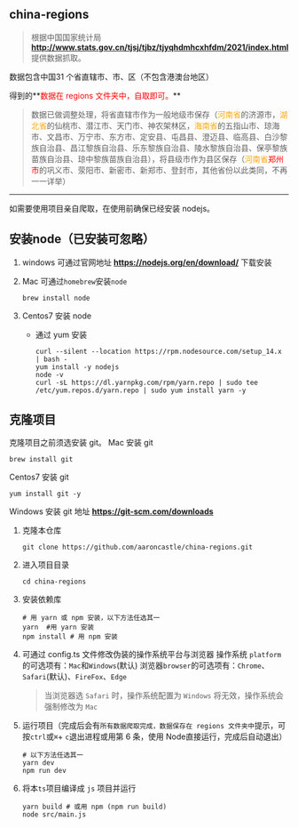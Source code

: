 ## china-regions

> 根据中国国家统计局 **http://www.stats.gov.cn/tjsj/tjbz/tjyqhdmhcxhfdm/2021/index.html** 提供数据抓取。

数据包含中国31 个省直辖市、市、区（不包含港澳台地区）

得到的**<font color=red>数据在 regions 文件夹中，自取即可。</font>**

> 数据已做调整处理，将省直辖市作为一般地级市保存（<font color=orange>河南省</font>的济源市，<font color=orange>湖北省</font>的仙桃市、潜江市、天门市、神农架林区，<font color=orange>海南省</font>的五指山市、琼海市、文昌市、万宁市、东方市、定安县、屯昌县、澄迈县、临高县、白沙黎族自治县、昌江黎族自治县、乐东黎族自治县、陵水黎族自治县、保亭黎族苗族自治县、琼中黎族苗族自治县），将县级市作为县区保存（<font color=orange>河南省</font><font color=red>郑州市</font>的巩义市、荥阳市、新密市、新郑市、登封市，其他省份以此类同，不再一一详举）

*****

如需要使用项目亲自爬取，在使用前确保已经安装 nodejs。

## 安装node（已安装可忽略）

1. windows 可通过官网地址 **https://nodejs.org/en/download/** 下载安装

2. Mac 可通过`homebrew`安装`node`
   ```shell
   brew install node
   ```

3. Centos7 安装 node

   - 通过 yum 安装
     ```shell
     curl --silent --location https://rpm.nodesource.com/setup_14.x | bash -
     yum install -y nodejs
     node -v
     curl -sL https://dl.yarnpkg.com/rpm/yarn.repo | sudo tee /etc/yum.repos.d/yarn.repo | sudo yum install yarn -y
     ```

## 克隆项目

克隆项目之前须选安装 git。
Mac 安装 git

```shell
brew install git
```

Centos7 安装 git
```shell
yum install git -y
```

Windows 安装 git 地址 **https://git-scm.com/downloads**

1. 克隆本仓库
   ```shell
   git clone https://github.com/aaroncastle/china-regions.git
   ```

2. 进入项目目录
   ```shell
   cd china-regions
   ```

3. 安装依赖库
   ```shell
   # 用 yarn 或 npm 安装，以下方法任选其一
   yarn  #用 yarn 安装
   npm install # 用 npm 安装
   ```

4. 可通过 config.ts 文件修改伪装的操作系统平台与浏览器
   操作系统 `platform`的可选项有：`Mac`和`Windows`(默认)
   浏览器`browser`的可选项有：`Chrome`、`Safari`(默认)、`FireFox`、`Edge`

   > 当浏览器选 `Safari` 时，操作系统配置为 `Windows` 将无效，操作系统会强制修改为 `Mac`

5. 运行项目（完成后会有`所有数据爬取完成，数据保存在 regions 文件夹中`提示，可按`ctrl`或`⌘`+ `c`退出进程或用第 6 条，使用 Node直接运行，完成后自动退出）

   ```shell
   # 以下方法任选其一
   yarn dev
   npm run dev
   ```

6. 将本`ts`项目编译成 `js` 项目并运行
   ```shell
   yarn build # 或用 npm (npm run build)
   node src/main.js
   ```

   

